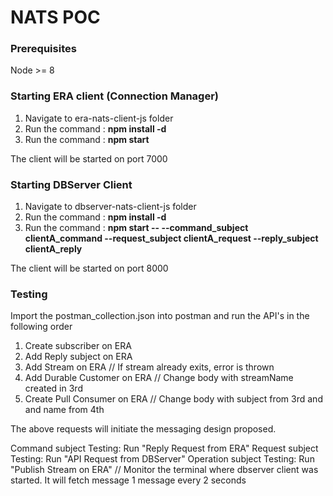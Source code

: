 # NATS POC

### Prerequisites
Node >= 8

### Starting ERA client (Connection Manager)

1. Navigate to era-nats-client-js folder
2. Run the command : **npm install -d**
3. Run the command : **npm start**

The client will be started on port 7000

### Starting DBServer Client

1. Navigate to dbserver-nats-client-js folder
2. Run the command : **npm install -d**
3. Run the command : **npm start -- --command_subject clientA_command --request_subject clientA_request --reply_subject clientA_reply**

The client will be started on port 8000

### Testing

Import the postman_collection.json into postman and run the API's in the following order

1. Create subscriber on ERA
2. Add Reply subject on ERA 
3. Add Stream on ERA // If stream already exits, error is thrown
4. Add Durable Customer on ERA // Change body with streamName created in 3rd
5. Create Pull Consumer on ERA // Change body with subject from 3rd and and name from 4th

The above requests will initiate the messaging design proposed.

Command subject Testing: Run "Reply Request from ERA"
Request subject Testing: Run "API Request from DBServer"
Operation subject Testing: Run "Publish Stream on ERA" // Monitor the terminal where dbserver client was started. It will fetch message 1 message every 2 seconds
